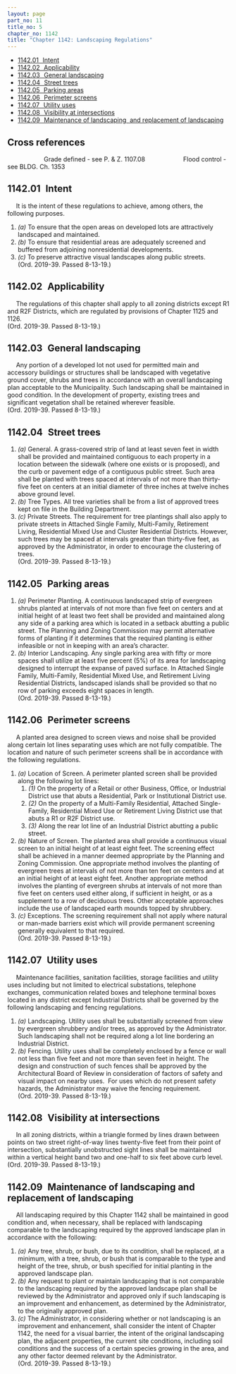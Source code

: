 ```yaml
---
layout: page
part_no: 11
title_no: 5
chapter_no: 1142
title: "Chapter 1142: Landscaping Regulations"
---
```


* [1142.01   Intent](#114201-intent)
* [1142.02   Applicability](#114202-applicability)
* [1142.03   General landscaping](#114203-general-landscaping)
* [1142.04   Street trees](#114204-street-trees)
* [1142.05   Parking areas](#114205-parking-areas)
* [1142.06   Perimeter screens](#114206-perimeter-screens)
* [1142.07   Utility uses](#114207-utility-uses)
* [1142.08   Visibility at intersections](#114208-visibility-at-intersections)
* [1142.09   Maintenance of landscaping  and replacement of landscaping](#114209-maintenance-of-landscaping-and-replacement-of-landscaping)

## Cross references

                     Grade defined - see P. & Z.
1107.08
                     Flood control - see BLDG. Ch.
1353

## 1142.01   Intent

     It is the intent of these regulations to achieve, among others, the
following purposes.

1. _(a)_ To ensure that the open areas on developed lots are attractively
landscaped and maintained.
2. _(b)_ To ensure that residential areas are adequately screened and buffered
from adjoining nonresidential developments.
3. _(c)_ To preserve attractive visual landscapes along public streets.  
(Ord. 2019-39. Passed 8-13-19.)

## 1142.02   Applicability

     The regulations of this chapter shall apply to all zoning districts except
R1 and R2F Districts, which are regulated by provisions of Chapter 1125 and
1126.  
(Ord. 2019-39. Passed 8-13-19.)

## 1142.03   General landscaping

     Any portion of a developed lot not used for permitted main and accessory
buildings or structures shall be landscaped with vegetative ground cover,
shrubs and trees in accordance with an overall landscaping plan acceptable to
the Municipality. Such landscaping shall be maintained in good condition. In
the development of property, existing trees and significant vegetation shall be
retained wherever feasible.  
(Ord. 2019-39. Passed 8-13-19.)

## 1142.04   Street trees

1. _(a)_ General. A grass-covered strip of land at least seven feet in width
shall be provided and maintained contiguous to each property in a location
between the sidewalk (where one exists or is proposed), and the curb or
pavement edge of a contiguous public street. Such area shall be planted with
trees spaced at intervals of not more than thirty-five feet on centers at an
initial diameter of three inches at twelve inches above ground level.
2. _(b)_ Tree Types. All tree varieties shall be from a list of approved trees
kept on file in the Building Department.
3. _(c)_ Private Streets. The requirement for tree plantings shall also apply
to private streets in Attached Single Family, Multi-Family, Retirement Living,
Residential Mixed Use and Cluster Residential Districts. However, such trees
may be spaced at intervals greater than thirty-five feet, as approved by the
Administrator, in order to encourage the clustering of trees.   
(Ord. 2019-39. Passed 8-13-19.)

## 1142.05   Parking areas

1. _(a)_ Perimeter Planting. A continuous landscaped strip of evergreen shrubs
planted at intervals of not more than five feet on centers and at initial
height of at least two feet shall be provided and maintained along any side of
a parking area which is located in a setback abutting a public street. The
Planning and Zoning Commission may permit alternative forms of planting if it
determines that the required planting is either infeasible or not in keeping
with an area’s character.
2. _(b)_ Interior Landscaping. Any single parking area with fifty or more
spaces shall utilize at least five percent (5%) of its area for landscaping
designed to interrupt the expanse of paved surface. In Attached Single Family,
Multi-Family, Residential Mixed Use, and Retirement Living Residential
Districts, landscaped islands shall be provided so that no row of parking
exceeds eight spaces in length.  
(Ord. 2019-39. Passed 8-13-19.)

## 1142.06   Perimeter screens

     A planted area designed to screen views and noise shall be provided along
certain lot lines separating uses which are not fully compatible. The location
and nature of such perimeter screens shall be in accordance with the following
regulations.

1. _(a)_ Location of Screen. A perimeter planted screen shall be provided along
the following lot lines:
    1. _(1)_ On the property of a Retail or other Business, Office, or
Industrial District use that abuts a Residential, Park or Institutional
District use.
    2. _(2)_ On the property of a Multi-Family Residential, Attached Single-
Family, Residential Mixed Use or Retirement Living District use that abuts a R1
or R2F District use.
    3. _(3)_ Along the rear lot line of an Industrial District abutting a public
street.
2. _(b)_ Nature of Screen. The planted area shall provide a continuous visual
screen to an initial height of at least eight feet. The screening effect shall
be achieved in a manner deemed appropriate by the Planning and Zoning
Commission. One appropriate method involves the planting of evergreen trees at
intervals of not more than ten feet on centers and at an initial height of at
least eight feet. Another appropriate method involves the planting of evergreen
shrubs at intervals of not more than five feet on centers used either along, if
sufficient in height, or as a supplement to a row of deciduous trees. Other
acceptable approaches include the use of landscaped earth mounds topped by
shrubbery.
3. _(c)_ Exceptions. The screening requirement shall not apply where natural or
man-made barriers exist which will provide permanent screening generally
equivalent to that required.  
(Ord. 2019-39. Passed 8-13-19.)

## 1142.07   Utility uses

     Maintenance facilities, sanitation facilities, storage facilities and
utility uses including but not limited to electrical substations, telephone
exchanges, communication related boxes and telephone terminal boxes located in
any district except Industrial Districts shall be governed by the following
landscaping and fencing regulations.

1. _(a)_ Landscaping. Utility uses shall be substantially screened from view by
evergreen shrubbery and/or trees, as approved by the Administrator. Such
landscaping shall not be required along a lot line bordering an Industrial
District.
2. _(b)_ Fencing. Utility uses shall be completely enclosed by a fence or wall
not less than five feet and not more than seven feet in height. The design and
construction of such fences shall be approved by the Architectural Board of
Review in consideration of factors of safety and visual impact on nearby uses. 
For uses which do not present safety hazards, the Administrator may waive the
fencing requirement.  
(Ord. 2019-39. Passed 8-13-19.)

## 1142.08   Visibility at intersections

     In all zoning districts, within a triangle formed by lines drawn between
points on two street right-of-way lines twenty-five feet from their point of
intersection, substantially unobstructed sight lines shall be maintained within
a vertical height band two and one-half to six feet above curb level.  
(Ord. 2019-39. Passed 8-13-19.)

## 1142.09   Maintenance of landscaping and replacement of landscaping

     All landscaping required by this Chapter 1142 shall be maintained in good condition and, when necessary, shall be
replaced with landscaping comparable to the landscaping required by the
approved landscape plan in accordance with the following:

1. _(a)_ Any tree, shrub, or bush, due to its condition, shall be replaced, at
a minimum, with a tree, shrub, or bush that is comparable to the type and
height of the tree, shrub, or bush specified for initial planting in the
approved landscape plan. 
2. _(b)_ Any request to plant or maintain landscaping that is not comparable to
the landscaping required by the approved landscape plan shall be reviewed by
the Administrator and approved only if such landscaping is an improvement and
enhancement, as determined by the Administrator, to the originally approved
plan.
3. _(c)_ The Administrator, in considering whether or not landscaping is an
improvement and enhancement, shall consider the intent of Chapter 1142, the need for a visual barrier, the intent of the original landscaping
plan, the adjacent properties, the current site conditions, including soil
conditions and the success of a certain species growing in the area, and any
other factor deemed relevant by the Administrator.  
(Ord. 2019-39. Passed 8-13-19.)
